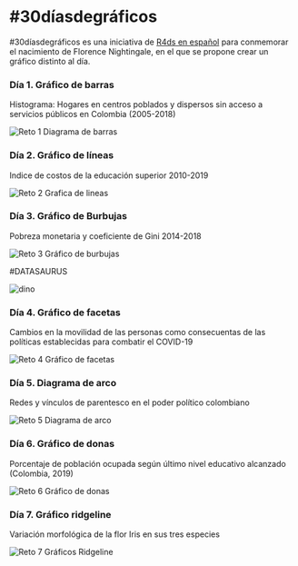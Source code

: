 # #30díasdegráficos

#30díasdegráficos es una iniciativa de [R4ds en español](https://github.com/cienciadedatos/datos-de-miercoles/blob/master/30-dias-de-graficos-2020.md)
para conmemorar el nacimiento de Florence Nightingale, en el que se propone crear un gráfico distinto al día.

### Día 1. Gráfico de barras

Histograma: Hogares en centros poblados y dispersos sin acceso a servicios públicos en Colombia (2005-2018)

![Reto 1 Diagrama de barras](https://user-images.githubusercontent.com/65268601/82164541-c19bd680-9876-11ea-8475-b5d4790cc30b.png)


### Día 2. Gráfico de líneas

Indice de costos de la educación superior 2010-2019

![Reto 2 Grafica de lineas](https://user-images.githubusercontent.com/65268601/82278440-d4cea500-994f-11ea-8e71-7ca6733abd4d.png)


### Día 3. Gráfico de Burbujas

Pobreza monetaria y coeficiente de Gini 2014-2018

![Reto 3  Gráfico de burbujas](https://user-images.githubusercontent.com/65268601/82278661-59b9be80-9950-11ea-910d-785875bc4f6b.gif)

#DATASAURUS

![dino](https://user-images.githubusercontent.com/65268601/82278779-9dacc380-9950-11ea-9a6c-083a03c2c228.gif)

### Día 4. Gráfico de facetas

Cambios en la movilidad de las personas como consecuentas de las políticas establecidas para combatir el COVID-19

![Reto 4  Gráfico de facetas](https://user-images.githubusercontent.com/65268601/82278928-f8deb600-9950-11ea-8ba9-2b3369dd0cfb.png)

### Día 5. Diagrama de arco

Redes y vínculos de parentesco en el poder político colombiano

![Reto 5  Diagrama de arco](https://user-images.githubusercontent.com/65268601/82279046-38a59d80-9951-11ea-808f-25fd8eb00c1c.png)

### Día 6. Gráfico de donas

Porcentaje de población ocupada según último nivel educativo alcanzado (Colombia, 2019)

![Reto 6  Gráfico de donas](https://user-images.githubusercontent.com/65268601/82279119-5ffc6a80-9951-11ea-9780-2bfc3ac90bf8.png)


### Día 7. Gráfico ridgeline

Variación morfológica de la flor Iris en sus tres especies

![Reto 7  Gráficos Ridgeline](https://user-images.githubusercontent.com/65268601/82279246-ae116e00-9951-11ea-9402-a039891e2904.png)





